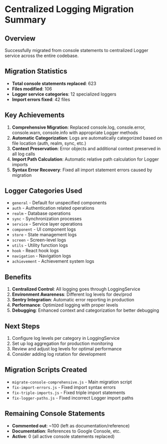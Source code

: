 # Centralized Logging Migration Summary

## Overview
Successfully migrated from console statements to centralized Logger service across the entire codebase.

## Migration Statistics
- **Total console statements replaced**: 623
- **Files modified**: 106
- **Logger service categories**: 12 specialized loggers
- **Import errors fixed**: 42 files

## Key Achievements
1. **Comprehensive Migration**: Replaced console.log, console.error, console.warn, console.info with appropriate Logger methods
2. **Automatic Categorization**: Logs are automatically categorized based on file location (auth, realm, sync, etc.)
3. **Context Preservation**: Error objects and additional context preserved in all log calls
4. **Import Path Calculation**: Automatic relative path calculation for Logger imports
5. **Syntax Error Recovery**: Fixed all import statement errors caused by migration

## Logger Categories Used
- `general` - Default for unspecified components
- `auth` - Authentication related operations
- `realm` - Database operations
- `sync` - Synchronization processes
- `service` - Service layer operations
- `component` - UI component logs
- `store` - State management logs
- `screen` - Screen-level logs
- `utils` - Utility function logs
- `hook` - React hook logs
- `navigation` - Navigation logs
- `achievement` - Achievement system logs

## Benefits
1. **Centralized Control**: All logging goes through LoggingService
2. **Environment Awareness**: Different log levels for dev/prod
3. **Sentry Integration**: Automatic error reporting in production
4. **Performance**: Optimized logging with proper levels
5. **Debugging**: Enhanced context and categorization for better debugging

## Next Steps
1. Configure log levels per category in LoggingService
2. Set up log aggregation for production monitoring
3. Review and adjust log levels for optimal performance
4. Consider adding log rotation for development

## Migration Scripts Created
- `migrate-console-comprehensive.js` - Main migration script
- `fix-import-errors.js` - Fixed import syntax errors
- `fix-triple-imports.js` - Fixed triple import statements
- `fix-logger-paths.js` - Fixed incorrect Logger import paths

## Remaining Console Statements
- **Commented out**: ~100 (left as documentation/reference)
- **Documentation**: References to Google Console, etc.
- **Active**: 0 (all active console statements replaced)